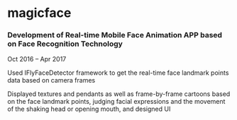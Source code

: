 # magicface
### Development of Real-time Mobile Face Animation APP based on Face Recognition Technology 
Oct 2016 – Apr 2017                                                                                                   

Used IFlyFaceDetector framework to get the real-time face landmark points data based on camera frames

Displayed textures and pendants as well as frame-by-frame cartoons based on the face landmark points, judging facial expressions and the movement of the shaking head or opening mouth, and designed UI 
